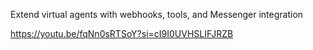 Extend virtual agents with webhooks, tools, and Messenger integration

https://youtu.be/fqNn0sRTSoY?si=cI9I0UVHSLIFJRZB

